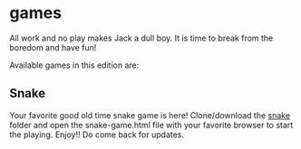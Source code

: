 # games
All work and no play makes Jack a dull boy. It is time to break from the boredom and have fun! 

Available games in this edition are:

## Snake

Your favorite good old time snake game is here! Clone/download the [snake](github.com/williamagyapong/games/snake) folder and open the snake-game.html file with your favorite browser to start the playing. Enjoy!! Do come back for updates.
